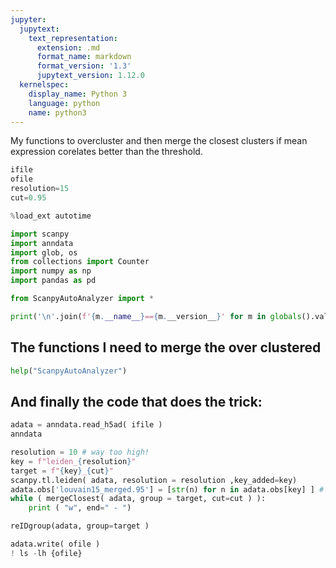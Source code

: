 ```yaml
---
jupyter:
  jupytext:
    text_representation:
      extension: .md
      format_name: markdown
      format_version: '1.3'
      jupytext_version: 1.12.0
  kernelspec:
    display_name: Python 3
    language: python
    name: python3
---
```


My functions to overcluster and then merge the closest clusters if mean expression corelates better than the threshold.

```python tags=["parameters"]
ifile
ofile
resolution=15
cut=0.95
```

```python
%load_ext autotime

import scanpy
import anndata
import glob, os
from collections import Counter
import numpy as np
import pandas as pd 

from ScanpyAutoAnalyzer import *

print('\n'.join(f'{m.__name__}=={m.__version__}' for m in globals().values() if getattr(m, '__version__', None)))
```

## The functions I need to merge the over clustered

```python
help("ScanpyAutoAnalyzer")
```


## And finally the code that does the trick:

```python
adata = anndata.read_h5ad( ifile )
anndata
```

```python
resolution = 10 # way too high!
key = f"leiden_{resolution}"
target = f"{key}_{cut}"
scanpy.tl.leiden( adata, resolution = resolution ,key_added=key)
adata.obs['louvain15_merged.95'] = [str(n) for n in adata.obs[key] ] # make sure it is no numeric!
while ( mergeClosest( adata, group = target, cut=cut ) ):
    print ( "w", end=" - ")

reIDgroup(adata, group=target )
```

```python
adata.write( ofile )
! ls -lh {ofile}
```
